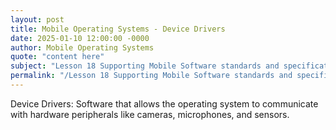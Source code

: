 ```yaml
---
layout: post
title: Mobile Operating Systems - Device Drivers
date: 2025-01-10 12:00:00 -0000
author: Mobile Operating Systems
quote: "content here"
subject: "Lesson 18 Supporting Mobile Software standards and specifications"
permalink: "/Lesson 18 Supporting Mobile Software standards and specifications/Mobile Operating Systems/Mobile Operating Systems - Device Drivers"
---
```


Device Drivers: Software that allows the operating system to communicate with hardware peripherals like cameras, microphones, and sensors.
